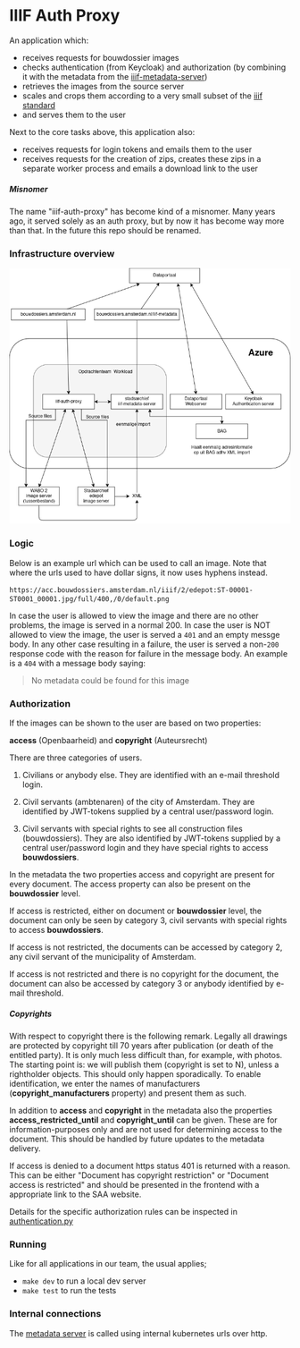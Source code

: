 # IIIF Auth Proxy
An application which:
- receives requests for bouwdossier images
- checks authentication (from Keycloak) and authorization (by combining it with the metadata from the [iiif-metadata-server](https://github.com/Amsterdam/iiif-metadata-server/))
- retrieves the images from the source server
- scales and crops them according to a very small subset of the [iiif standard](https://en.wikipedia.org/wiki/International_Image_Interoperability_Framework)
- and serves them to the user

Next to the core tasks above, this application also:
- receives requests for login tokens and emails them to the user
- receives requests for the creation of zips, creates these zips in a separate worker process and emails a download link to the user

##### Misnomer

The name "iiif-auth-proxy" has become kind of a misnomer. Many years ago, it served solely as an auth proxy, but by now it has become way more than that. In the future this repo should be renamed.

### Infrastructure overview

![The infrastructure](iiif_infrastructure_v7.png)

### Logic

Below is an example url which can be used to call an image. Note that where the urls used to have dollar signs, it 
now uses hyphens instead. 

    https://acc.bouwdossiers.amsterdam.nl/iiif/2/edepot:ST-00001-ST0001_00001.jpg/full/400,/0/default.png

In case the user is allowed to view the image and there are no other problems, the image is served in a normal 200.
In case the user is NOT allowed to view the image, the user is served a `401` and an empty messge body.
In any other case resulting in a failure, the user is served a non-`200` response code with the reason for failure 
in the message body. An example is a `404` with a message body saying:

> No metadata could be found for this image

### Authorization

If the images can be shown to the user are based on two properties:

**access** (Openbaarheid)  and **copyright** (Auteursrecht)

There are three categories of users.

1) Civilians or anybody else. They are identified with an e-mail threshold login.

2) Civil servants (ambtenaren) of the city of Amsterdam. They are identified by JWT-tokens supplied by a central user/password login. 

3) Civil servants with special rights to see all construction files (bouwdossiers). They are also identified by JWT-tokens supplied by a central user/password login and they have special rights to access **bouwdossiers**.

In the metadata the two properties access and copyright are present for every document. The access property can also be present on the **bouwdossier** level.

If access is restricted, either on document or **bouwdossier** level, the document can only be seen by category 3, civil servants with special rights to access **bouwdossiers**.

If access is not restricted, the documents can be accessed by category 2, any civil servant of the municipality of Amsterdam.

If access is not restricted and there is no copyright for the document, the document can also be accessed by category 3 or
anybody identified by e-mail threshold.

##### Copyrights

With respect to copyright there is the following remark. Legally all drawings are protected by copyright till 70 years after publication (or death of the entitled party).
It is only much less difficult than, for example, with photos. The starting point is: we will publish them (copyright is set to N), unless a rightholder objects.
This should only happen sporadically. To enable identification, we enter the names of manufacturers (**copyright_manufacturers** property) and present them as such.

In addition to **access** and **copyright** in the metadata also the properties **access_restricted_until** and **copyright_until** can be given. These are for information-purposes only and are not used for determining access to the document. This should be handled by future updates to the metadata delivery.

If access is denied to a document https status 401 is returned with a reason. This can be either "Document has copyright restriction" or "Document access is restricted"
and should be presented in the frontend with a appropriate link to the SAA website.

Details for the specific authorization rules can be inspected in [authentication.py](src/iiif/authentication.py)

### Running

Like for all applications in our team, the usual applies;

- `make dev` to run a local dev server
- `make test` to run the tests

### Internal connections
The [metadata server](https://github.com/Amsterdam/stadsarchief) is called using internal kubernetes urls over http.
